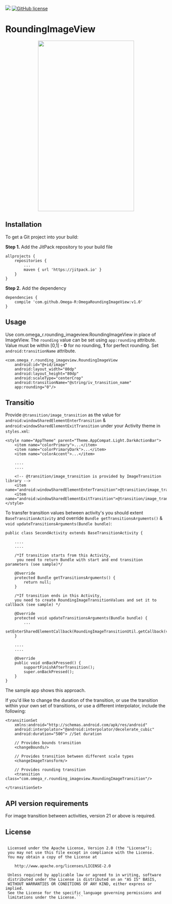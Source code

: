 [![](https://jitpack.io/v/Omega-R/OmegaRecyclerView.svg)](https://jitpack.io/#Omega-R/OmegaRoundingImageView)
[![GitHub license](https://img.shields.io/github/license/dcendents/android-maven-gradle-plugin.svg)](http://www.apache.org/licenses/LICENSE-2.0.html)

# RoundingImageView

<p align="center">
    <img src="https://github.com/Omega-R/OmegaRoundingImageView/blob/master/img/sample.gif?raw=true" width="300" height="533" />
</p>

Installation
------------

To get a Git project into your build:

**Step 1.** Add the JitPack repository to your build file
```
allprojects {
    repositories {
        ...
        maven { url 'https://jitpack.io' }
    }
}
```
**Step 2.** Add the dependency
```
dependencies {
    compile 'com.github.Omega-R:OmegaRoundingImageView:v1.0'
}
```

Usage
-----

Use com.omega_r.rounding_imageview.RoundingImageView in place of ImageView. The `rounding` value can be set using `app:rounding` attribute. Value must be within [0,1] - **0** for no rounding, **1** for perfect rounding. Set `android:transitionName` attribute.

```
<com.omega_r.rounding_imageview.RoundingImageView
    android:id="@+id/image"
    android:layout_width="80dp"
    android:layout_height="80dp"
    android:scaleType="centerCrop"
    android:transitionName="@string/iv_transition_name"
    app:rounding="0"/>
```    

Transitio
----------

Provide `@transition/image_transition` as the value for `android:windowSharedElementEnterTransition` & `android:windowSharedElementExitTransition` under your Activity theme in `styles.xml`:

```
<style name="AppTheme" parent="Theme.AppCompat.Light.DarkActionBar">
	<item name="colorPrimary">...</item>
    <item name="colorPrimaryDark">...</item>
    <item name="colorAccent">...</item>

    ....
    ....

    <!-- @transition/image_transition is provided by ImageTransition library -->
    <item name="android:windowSharedElementEnterTransition">@transition/image_transition</item>
    <item name="android:windowSharedElementExitTransition">@transition/image_transition</item>
</style>
```

To transfer transition values between activity's you should extent `BaseTransitionActivity` and override `Bundle getTransitionsArguments()` & `void updateTransitionsArguments(Bundle bundle)`:

```
public class SecondActivity extends BaseTransitionActivity {

    ....
    ....

    /*If transition starts from this Activity,
     you need to return Bundle with start and end transition parameters (see sample)*/

    @Override
    protected Bundle getTransitionsArguments() {
        return null;
    }

    /*If transition ends in this Activity,
    you need to create RoundingImageTransitionValues and set it to callback (see sample) */

    @Override
    protected void updateTransitionsArguments(Bundle bundle) {
        ...
        setEnterSharedElementCallback(RoundingImageTransitionUtil.getCallback(values));
    }

    ....
    ....

    @Override
    public void onBackPressed() {
        supportFinishAfterTransition();
        super.onBackPressed();
    }
}
```

The sample app shows this approach.

If you'd like to change the duration of the transition, or use the transition within your own set of transitions, or use a different interpolator, include the following:

```
<transitionSet
    xmlns:android="http://schemas.android.com/apk/res/android"
    android:interpolator="@android:interpolator/decelerate_cubic"
    android:duration="500"> //Set duration

    // Provides bounds transition
    <changeBounds/>

    // Provides transition between different scale types
    <changeImageTransform/>

    // Provides rounding transition
    <transition class="com.omega_r.rounding_imageview.RoundingImageTransition"/>

</transitionSet>
```

API version requirements
------------------------
For image transition between activities, version 21 or above is required.

License
-------
```Copyright 2017 Omega-R

 Licensed under the Apache License, Version 2.0 (the "License");
 you may not use this file except in compliance with the License.
 You may obtain a copy of the License at

    http://www.apache.org/licenses/LICENSE-2.0

 Unless required by applicable law or agreed to in writing, software
 distributed under the License is distributed on an "AS IS" BASIS,
 WITHOUT WARRANTIES OR CONDITIONS OF ANY KIND, either express or implied.
 See the License for the specific language governing permissions and
 limitations under the License.```